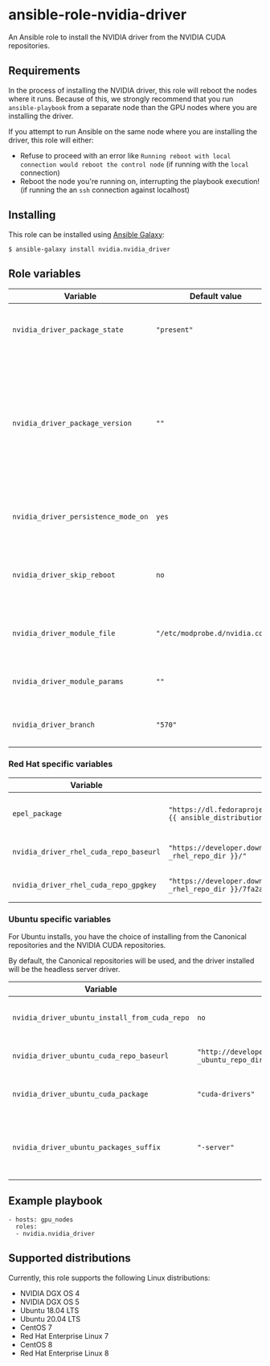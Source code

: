 # ansible-role-nvidia-driver

An Ansible role to install the NVIDIA driver from the NVIDIA CUDA repositories.

## Requirements

In the process of installing the NVIDIA driver, this role will reboot the nodes where it runs.
Because of this, we strongly recommend that you run `ansible-playbook` from a separate node than the GPU nodes where you are installing the driver.

If you attempt to run Ansible on the same node where you are installing the driver, this role will either:

* Refuse to proceed with an error like `Running reboot with local connection would reboot the control node` (if running with the `local` connection)
* Reboot the node you're running on, interrupting the playbook execution! (if running the an `ssh` connection against localhost)

## Installing

This role can be installed using [Ansible Galaxy](https://galaxy.ansible.com/nvidia/nvidia_driver):

```
$ ansible-galaxy install nvidia.nvidia_driver
```

## Role variables


| Variable                            | Default value                   | Description                                                                                                           |
|-------------------------------------|---------------------------------|-----------------------------------------------------------------------------------------------------------------------|
| `nvidia_driver_package_state`       | `"present"`                     | Package state for NVIDIA driver packages                                                                              |
| `nvidia_driver_package_version`     | `""`                            | Package version to install. Note that this should match the actual version of the deb or RPM package to be installed. |
| `nvidia_driver_persistence_mode_on` | `yes`                           | Whether to enable persistence mode (boolean)                                                                          |
| `nvidia_driver_skip_reboot`         | `no`                            | Whether to skip rebooting the node during the install                                                                 |
| `nvidia_driver_module_file`         | `"/etc/modprobe.d/nvidia.conf"` | Filename to use for NVIDIA driver parameters                                                                          |
| `nvidia_driver_module_params`       | `""`                            | Parameters to pass to the NVIDIA driver                                                                               |
| `nvidia_driver_branch`              | `"570"`                         | Default driver branch to install                                                                                      |

### Red Hat specific variables


| Variable                               | Default value                                                                                                     | Description                       |
|----------------------------------------|-------------------------------------------------------------------------------------------------------------------|-----------------------------------|
| `epel_package`                         | `"https://dl.fedoraproject.org/pub/epel/epel-release-latest-{{ ansible_distribution_major_version }}.noarch.rpm"` | Package to install to enable EPEL |
| `nvidia_driver_rhel_cuda_repo_baseurl` | `"https://developer.download.nvidia.com/compute/cuda/repos/{{ _rhel_repo_dir }}/"`                                | Base URL to use for CUDA repo     |
| `nvidia_driver_rhel_cuda_repo_gpgkey`  | `"https://developer.download.nvidia.com/compute/cuda/repos/{{ _rhel_repo_dir }}/7fa2af80.pub"`                    | GPG key for the CUDA repo         |

### Ubuntu specific variables

For Ubuntu installs, you have the choice of installing from the Canonical repositories and the NVIDIA CUDA repositories.

By default, the Canonical repositories will be used, and the driver installed will be the headless server driver.

| Variable                                      | Default value                                                                      | Description                                          |
|-----------------------------------------------|------------------------------------------------------------------------------------|------------------------------------------------------|
| `nvidia_driver_ubuntu_install_from_cuda_repo` | `no`                                                                               | Flag whether to use the CUDA repo                    |
| `nvidia_driver_ubuntu_cuda_repo_baseurl`      | `"http://developer.download.nvidia.com/compute/cuda/repos/{{ _ubuntu_repo_dir }}"` | Base URL to use for CUDA repo                        |
| `nvidia_driver_ubuntu_cuda_package`           | `"cuda-drivers"`                                                                   | Package name to install from CUDA repo               |
| `nvidia_driver_ubuntu_packages_suffix`        | `"-server"`                                                                        | The suffix added to the apt packages when installing |

## Example playbook

```
- hosts: gpu_nodes
  roles:
  - nvidia.nvidia_driver
```

## Supported distributions

Currently, this role supports the following Linux distributions:

* NVIDIA DGX OS 4
* NVIDIA DGX OS 5
* Ubuntu 18.04 LTS
* Ubuntu 20.04 LTS
* CentOS 7
* Red Hat Enterprise Linux 7
* CentOS 8
* Red Hat Enterprise Linux 8
